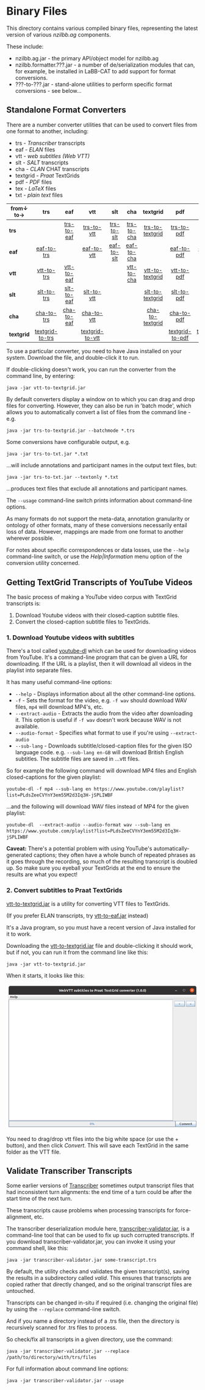 # Binary Files

This directory contains various compiled binary files, representing the latest
version of various *nzilbb.ag* components.

These include:
* nzilbb.ag.jar - the primary API/object model for nzilbb.ag
* nzilbb.formatter.???.jar - a number of de/serialization modules that can, for example, be
  installed in LaBB-CAT to add support for format conversions.
* ???-to-???.jar - stand-alone utilities to perform specific format conversions - see below...

## Standalone Format Converters

There are a number converter utilities that can be used to convert files from one format
to another, including:

* trs - *Transcriber* transcripts
* eaf - *ELAN* files
* vtt - *web subtitles (Web VTT)*
* slt - *SALT* transcripts
* cha - *CLAN* CHAT transcripts
* textgrid - *Praat* TextGrids
* pdf - *PDF* files
* tex - *LaTeX* files
* txt - *plain text* files

| from↓ to→ | trs | eaf  | vtt | slt | cha | textgrid | pdf | tex | txt |
| --- | :---: | :---:  | :---: | :---: | :---: | :---: | :---: | :---: | :---: |
| **trs** | | [trs-to-eaf](trs-to-eaf.jar?raw=true) | [trs-to-vtt](trs-to-vtt.jar?raw=true) | [trs-to-slt](trs-to-slt.jar?raw=true) | [trs-to-cha](trs-to-cha.jar?raw=true) | [trs-to-textgrid](trs-to-textgrid.jar?raw=true) | [trs-to-pdf](trs-to-pdf.jar?raw=true) | [trs-to-tex](trs-to-tex.jar?raw=true)| [trs-to-txt](trs-to-txt.jar?raw=true) |
| **eaf** | [eaf-to-trs](eaf-to-trs.jar?raw=true) | | [eaf-to-vtt](eaf-to-vtt.jar?raw=true) | [eaf-to-slt](eaf-to-slt.jar?raw=true) | [eaf-to-cha](eaf-to-cha.jar?raw=true) | | [eaf-to-pdf](eaf-to-pdf.jar?raw=true) | [eaf-to-tex](eaf-to-tex.jar?raw=true) | |
| **vtt** | [vtt-to-trs](vtt-to-trs.jar?raw=true) | [vtt-to-eaf](vtt-to-eaf.jar?raw=true) | | | [vtt-to-cha](vtt-to-cha.jar?raw=true) | [vtt-to-textgrid](vtt-to-textgrid.jar?raw=true) | [vtt-to-pdf](vtt-to-pdf.jar?raw=true) | [vtt-to-tex](vtt-to-tex.jar?raw=true)|
| **slt** | [slt-to-trs](slt-to-trs.jar?raw=true) | [slt-to-eaf](slt-to-eaf.jar?raw=true) | [slt-to-vtt](slt-to-vtt.jar?raw=true) | | | [slt-to-textgrid](slt-to-textgrid.jar?raw=true) | [slt-to-pdf](slt-to-pdf.jar?raw=true) | [slt-to-tex](slt-to-tex.jar?raw=true) | |
| **cha** | [cha-to-trs](cha-to-trs.jar?raw=true) | [cha-to-eaf](cha-to-eaf.jar?raw=true) | [cha-to-vtt](cha-to-vtt.jar?raw=true) | | | [cha-to-textgrid](cha-to-textgrid.jar?raw=true) | [cha-to-pdf](cha-to-pdf.jar?raw=true) | | |
| **textgrid** | [textgrid-to-trs](textgrid-to-trs.jar?raw=true) | | [textgrid-to-vtt](textgrid-to-vtt.jar?raw=true) | | | | [textgrid-to-pdf](textgrid-to-pdf.jar?raw=true) | [textgrid-to-tex](textgrid-to-tex.jar?raw=true) | |

To use a particular converter, you need to have Java installed on your
system. Download the file, and double-click it to run.

If double-clicking doesn't work, you can run the converter from the
command line, by entering:
```
java -jar vtt-to-textgrid.jar
```

By default converters display a window on to which you can drag and drop files for
converting. However, they can also be run in 'batch mode', which allows you to
automatically convert a list of files from the command line - e.g.

```
java -jar trs-to-textgrid.jar --batchmode *.trs
```

Some conversions have configurable output, e.g.

```
java -jar trs-to-txt.jar *.txt
```

...will include annotations and participant names in the output text files, but:

```
java -jar trs-to-txt.jar --textonly *.txt
```

...produces text files that exclude all annotations and participant names.

The `--usage` command-line switch prints information about command-line options.

As many formats do not support the meta-data, annotation granularity or ontology of other
formats, many of these conversions necessarily entail loss of data. However, mappings are
made from one format to another wherever possible.

For notes about specific correspondences or data losses, use the `--help` command-line
switch, or use the *Help|Information* menu option of the conversion utility concerned.

## Getting TextGrid Transcripts of YouTube Videos

The basic process of making a YouTube video corpus with TextGrid transcripts is:

1. Download Youtube videos with their closed-caption subtitle files.
2. Convert the closed-caption subtitle files to TextGrids.

### 1. Download Youtube videos with subtitles

There's a tool called [youtube-dl](https://rg3.github.io/youtube-dl/) which can be used for
downloading videos from YouTube. It's a command-line program that can be given a URL for
downloading. If the URL is a playlist, then it will download all videos in the playlist into
separate files.

It has many useful command-line options:

* `--help` - Displays information about all the other command-line options.
*  `-f` - Sets the format for the video, e.g. `-f wav` should download WAV files,
  `mp4` will download MP4's, etc.
* `--extract-audio` - Extracts the audio from the video after downloading it. This
  option is useful if `-f wav` doesn't work because WAV is not available.
* `--audio-format` - Specifies what format to use if you're using `--extract-audio`
* `--sub-lang` - Downloads subtitle/closed-caption files for the given ISO language
  code. e.g. `--sub-lang en-GB` will download British English subtitles.  The subtitle files
  are saved in ...vtt files.

So for example the following command will download MP4 files and English closed-captions
for the given playlist:  
```
youtube-dl -f mp4 --sub-lang en https://www.youtube.com/playlist?list=PLdsZeeCVYnY3em55M2d3Iq3H-jSPLIWBF
```

...and the following will download WAV files instead of MP4 for the given playlist:  
```
youtube-dl  --extract-audio --audio-format wav --sub-lang en https://www.youtube.com/playlist?list=PLdsZeeCVYnY3em55M2d3Iq3H-jSPLIWBF
```

**Caveat:** There's a potential problem with using YouTube's automatically-generated captions;
they often have a whole bunch of repeated phrases as it goes through the recording, so much of
the resulting transcript is doubled up. So make sure you eyeball your TextGrids at the end to
ensure the results are what you expect!


### 2. Convert subtitles to Praat TextGrids

[vtt-to-textgrid.jar](https://github.com/nzilbb/ag/blob/master/bin/vtt-to-textgrid.jar?raw=true) 
is a utility for converting VTT files to TextGrids.

(If you prefer ELAN transcripts, try
[vtt-to-eaf.jar](https://github.com/nzilbb/ag/blob/master/bin/vtt-to-eaf.jar?raw=true)
instead)

It's a Java program, so you must have a recent version of Java installed for it to work.

Downloading the 
[vtt-to-textgrid.jar](https://github.com/nzilbb/ag/blob/master/bin/vtt-to-textgrid.jar?raw=true)
file and double-clicking it should work, but if not, you can run it from the command line like this:

```
java -jar vtt-to-textgrid.jar
```

When it starts, it looks like this:

![vtt-to-textgrid](https://raw.githubusercontent.com/nzilbb/ag/master/docs/vtt-to-textgrid.png)

You need to drag/drop vtt files into the big white space (or use the + button), and then click
*Convert*. This will save each TextGrid in the same folder as the VTT file.

## Validate Transcriber Transcripts

Some earlier versions of [Transcriber](http://trans.sourceforge.net) sometimes output
transcript files that had inconsistent turn alignments: the end time of a turn could be
after the start time of the next turn.

These transcripts cause problems when processing transcripts for force-alignment, etc.

The transcriber deserialization module here,
[transcriber-validator.jar](https://github.com/nzilbb/ag/blob/master/bin/transcriber-validator?raw=true),
is a command-line tool that can be used to fix up such corrupted transcripts. If you
download transcriber-validator.jar, you can invoke it using your command shell, like this:

```
java -jar transcriber-validator.jar some-transcript.trs
```

By default, the utility checks and validates the given transcript(s), saving the results
in a subdirectory called *valid*. This ensures that transcripts are copied rather that
directly changed, and so the original transcript files are untouched.

Transcripts can be changed in-situ if required (i.e. changing the original file) by using
the `--replace` command-line switch.

And if you name a directory instead of a .trs file, then the directory is recursively
scanned for .trs files to process.

So check/fix all transcripts in a given directory, use the command:

```
java -jar transcriber-validator.jar --replace /path/to/directory/with/trs/files
```

For full information about command line options:

```
java -jar transcriber-validator.jar --usage
```
